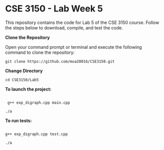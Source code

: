 # CSE 3150 - Lab Week 5

This repository contains the code for Lab 5 of the CSE 3150 course. Follow the steps below to download, compile, and test the code.

**Clone the Repository**

Open your command prompt or terminal and execute the following command to clone the repository:
```shell
git clone https://github.com/moa20016/CSE3150.git
```
**Change Directory**

```shell
cd CSE3150/Lab5
```
**To launch the project:**

```shell

 g++ exp_digraph.cpp main.cpp
```
```shell
./a
```


**To run tests:**

```shell

g++ exp_digraph.cpp test.cpp
```
```shell
./a
```

